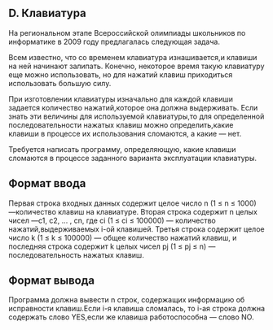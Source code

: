 ## D. Клавиатура

На региональном этапе Всероссийской олимпиады школьников по информатике в 2009 году предлагалась следующая задача.

Всем известно, что со временем клавиатура изнашивается,и клавиши на ней начинают залипать. Конечно, некоторое время такую клавиатуру еще можно использовать, но для нажатий клавиш приходиться использовать большую силу.

При изготовлении клавиатуры изначально для каждой клавиши задается количество нажатий,которое она должна выдерживать. Если знать эти величины для используемой клавиатуры,то для определенной последовательности нажатых клавиш можно определить,какие клавиши в процессе их использования сломаются, а какие — нет.

Требуется написать программу, определяющую, какие клавиши сломаются в процессе заданного варианта эксплуатации клавиатуры.

## Формат ввода
Первая строка входных данных содержит целое число n (1 ≤ n ≤ 1000) —количество клавиш на клавиатуре. Вторая строка содержит n целых чисел —с1, с2, … , сn, где сi (1 ≤ ci ≤ 100000) — количество нажатий,выдерживаемых i-ой клавишей. Третья строка содержит целое число k (1 ≤ k ≤ 100000) — общее количество нажатий клавиш, и последняя строка содержит k целых чисел pj (1 ≤ pj ≤ n) — последовательность нажатых клавиш.

## Формат вывода
Программа должна вывести n строк, содержащих информацию об исправности клавиш.Если i-я клавиша сломалась, то i-ая строка должна содержать слово YES,если же клавиша работоспособна — слово NO.

